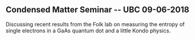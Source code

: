 ## Condensed Matter Seminar -- UBC 09-06-2018

Discussing recent results from the Folk lab on measuring the entropy of single electrons in a GaAs quantum dot and a little Kondo physics.
